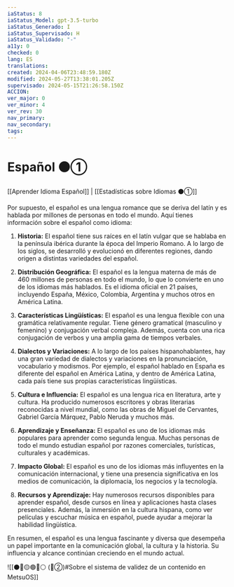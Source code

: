 ```yaml
---
iaStatus: 8
iaStatus_Model: gpt-3.5-turbo
iaStatus_Generado: I
iaStatus_Supervisado: H
iaStatus_Validado: "-"
a11y: 0
checked: 0
lang: ES
translations: 
created: 2024-04-06T23:48:59.180Z
modified: 2024-05-27T13:38:01.205Z
supervisado: 2024-05-15T21:26:58.150Z
ACCION: 
ver_major: 0
ver_minor: 4
ver_rev: 30
nav_primary: 
nav_secondary: 
tags:
---
```

# Español ⚫①

[[Aprender Idioma Español]] | [[Estadísticas sobre Idiomas ⚫①]]

Por supuesto, el español es una lengua romance que se deriva del latín y es hablada por millones de personas en todo el mundo. Aquí tienes información sobre el español como idioma:

1. **Historia:** El español tiene sus raíces en el latín vulgar que se hablaba en la península ibérica durante la época del Imperio Romano. A lo largo de los siglos, se desarrolló y evolucionó en diferentes regiones, dando origen a distintas variedades del español.
    
2. **Distribución Geográfica:** El español es la lengua materna de más de 460 millones de personas en todo el mundo, lo que lo convierte en uno de los idiomas más hablados. Es el idioma oficial en 21 países, incluyendo España, México, Colombia, Argentina y muchos otros en América Latina.
    
3. **Características Lingüísticas:** El español es una lengua flexible con una gramática relativamente regular. Tiene género gramatical (masculino y femenino) y conjugación verbal compleja. Además, cuenta con una rica conjugación de verbos y una amplia gama de tiempos verbales.
    
4. **Dialectos y Variaciones:** A lo largo de los países hispanohablantes, hay una gran variedad de dialectos y variaciones en la pronunciación, vocabulario y modismos. Por ejemplo, el español hablado en España es diferente del español en América Latina, y dentro de América Latina, cada país tiene sus propias características lingüísticas.
    
5. **Cultura e Influencia:** El español es una lengua rica en literatura, arte y cultura. Ha producido numerosos escritores y obras literarias reconocidas a nivel mundial, como las obras de Miguel de Cervantes, Gabriel García Márquez, Pablo Neruda y muchos más.
    
6. **Aprendizaje y Enseñanza:** El español es uno de los idiomas más populares para aprender como segunda lengua. Muchas personas de todo el mundo estudian español por razones comerciales, turísticas, culturales y académicas.
    
7. **Impacto Global:** El español es uno de los idiomas más influyentes en la comunicación internacional, y tiene una presencia significativa en los medios de comunicación, la diplomacia, los negocios y la tecnología.
    
8. **Recursos y Aprendizaje:** Hay numerosos recursos disponibles para aprender español, desde cursos en línea y aplicaciones hasta clases presenciales. Además, la inmersión en la cultura hispana, como ver películas y escuchar música en español, puede ayudar a mejorar la habilidad lingüística.
    

En resumen, el español es una lengua fascinante y diversa que desempeña un papel importante en la comunicación global, la cultura y la historia. Su influencia y alcance continúan creciendo en el mundo actual.

![[⚫🔴🟡🟢🔵⚪ (🔴②)#Sobre el sistema de validez de un contenido en MetsuOS]]